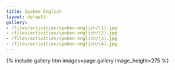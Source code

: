 ```yaml
---
title: Spoken English
layout: default
gallery:
- /files/activities/spoken-english/(1).jpg
- /files/activities/spoken-english/(2).jpg
- /files/activities/spoken-english/(3).jpg
- /files/activities/spoken-english/(4).jpg
---
```

{% include gallery.htm images=page.gallery image_height=275 %}